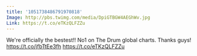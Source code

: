 ```yaml
---
title: '1051738486791970818'
Image: http://pbs.twimg.com/media/DpiGTBGW4AEGhWv.jpg
Link: https://t.co/eTKzQLFZZu
---
```


We're officially the bestest!! No1 on The Drum global charts. Thanks guys! https://t.co/jfbTtEe3fh https://t.co/eTKzQLFZZu